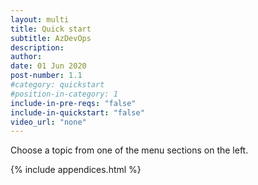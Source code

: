 ```yaml
---
layout: multi
title: Quick start
subtitle: AzDevOps
description:
author:
date: 01 Jun 2020
post-number: 1.1
#category: quickstart
#position-in-category: 1
include-in-pre-reqs: "false"
include-in-quickstart: "false"
video_url: "none"
---
```


Choose a topic from one of the menu sections on the left.

<!--
uncomment to add 'Quick start' content

This guide describes...

## Topics in this guide

- [Topic 1: Example topic](#topic1)

{% include video.html %}

## Topic 1: Example topic {#topic1}

Complete the following steps to..., as shown in the following sample image.

![Alt image text placeholder](../../assets/images/01-quickstart/azdev/img-placeholder.png)

-->

{% include appendices.html %}
